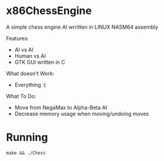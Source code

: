 x86ChessEngine  
=====  

A simple chess engine AI wrritten in LINUX NASM64 assembly  

Features:  
  * AI vs AI  
  * Human vs AI  
  * GTK GUI written in C  
    
What doesn't Work:  
  * Everything :(  
  
What To Do:  
  * Move from NegaMax to Alpha-Beta AI  
  * Decrease memory usage when moving/undoing moves  
  
Running  
====
`make && ./Chess`

  
